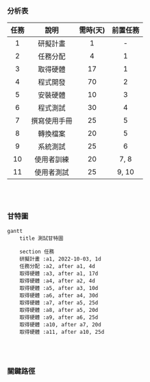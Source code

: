 ### 分析表
| 任務 |     說明    | 需時(天) | 前置任務 |
| :-: | :---------: | :------: | :-----: |
|  1  |   研擬計畫   |    1    |    -    |
|  2  |   任務分配   |    4    |    1    |
|  3  |   取得硬體   |   17    |    1    |
|  4  |   程式開發   |   70    |    2    |
|  5  |   安裝硬體   |   10    |    3    |
|  6  |   程式測試   |   30    |    4    |
|  7  | 撰寫使用手冊 |   25    |    5    |
|  8  |   轉換檔案   |   20    |    5    |
|  9  |   系統測試   |   25    |    6    |
| 10  |  使用者訓練  |   20    |   7, 8  |
| 11  |  使用者測試  |   25    |  9, 10  |

<br>
<br>

### 甘特圖
```mermaid
gantt
    title 測試甘特圖

    section 任務
    研擬計畫 :a1, 2022-10-03, 1d
    任務分配 :a2, after a1, 4d
    取得硬體 :a3, after a1, 17d
    取得硬體 :a4, after a2, 4d
    取得硬體 :a5, after a3, 10d
    取得硬體 :a6, after a4, 30d
    取得硬體 :a7, after a5, 25d
    取得硬體 :a8, after a5, 20d
    取得硬體 :a9, after a6, 25d
    取得硬體 :a10, after a7, 20d
    取得硬體 :a11, after a10, 25d
```
<br>
<br>

### 關鍵路徑

